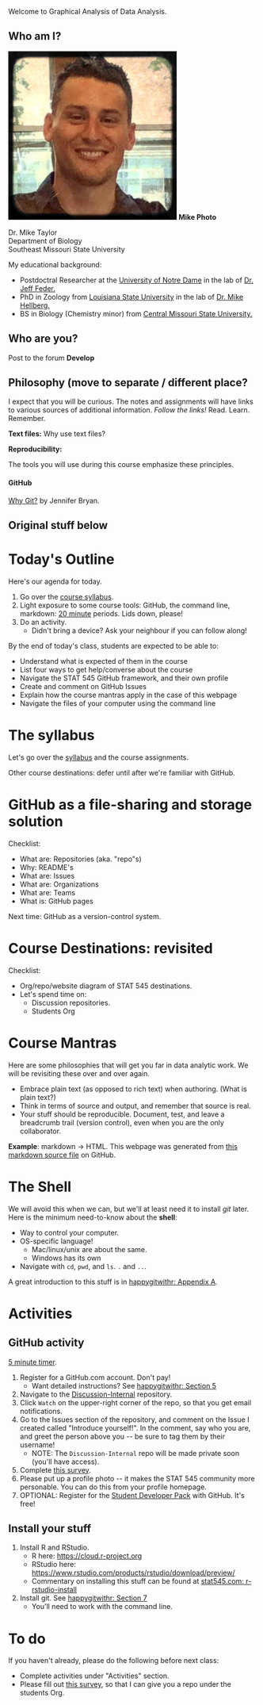 Welcome to Graphical Analysis of Data Analysis.

## Who am I?

![](cm001_files/vincenzo.jpg)
**Mike Photo**

Dr. Mike Taylor   
Department of Biology   
Southeast Missouri State University

My educational background:

- Postdoctral Researcher at the [University of Notre Dame](https://science.nd.edu/departments/biological-sciences/) in the lab of [Dr. Jeff Feder.](https://federlab.nd.edu)
- PhD in Zoology from [Louisiana State University](https://www.lsu.edu/science/biosci/) in the lab of [Dr. Mike Hellberg.](https://sites01.lsu.edu/faculty/mhellbe/)
- BS in Biology (Chemistry minor) from [Central Missouri State University.](https://www.ucmo.edu/index.php)

## Who are you?

Post to the forum **Develop**

## Philosophy (move to separate / different place?

I expect that you will be curious. The notes and assignments will have links to various sources of additional information. *Follow the links!* Read. Learn. Remember.

**Text files:** Why use text files?

**Reproducibility:**

The tools you will use during this course emphasize these principles.

#### GitHub

[Why Git?](https://peerj.com/preprints/3159/) by Jennifer Bryan.



## Original stuff below 

# Today's Outline

Here's our agenda for today. 

1. Go over the [course syllabus](http://stat545.com/Classroom).
2. Light exposure to some course tools: GitHub, the command line, markdown: [20 minute](https://www.youtube.com/watch?v=kxGWsHYITAw) periods. Lids down, please!
3. Do an activity.
    - Didn't bring a device? Ask your neighbour if you can follow along!

By the end of today's class, students are expected to be able to:

- Understand what is expected of them in the course
- List four ways to get help/converse about the course
- Navigate the STAT 545 GitHub framework, and their own profile
- Create and comment on GitHub Issues
- Explain how the course mantras apply in the case of this webpage
- Navigate the files of your computer using the command line

# The syllabus

Let's go over the [syllabus](http://stat545.com/Classroom) and the course assignments. 

Other course destinations: defer until after we're familiar with GitHub.

# GitHub as a file-sharing and storage solution

Checklist:

- What are: Repositories (aka. "repo"s)
- Why: README's
- What are: Issues
- What are: Organizations
- What are: Teams
- What is: GitHub pages

Next time: GitHub as a version-control system. 

# Course Destinations: revisited

Checklist:

- Org/repo/website diagram of STAT 545 destinations.
- Let's spend time on:
    - Discussion repositories. 
    - Students Org

# Course Mantras

Here are some philosophies that will get you far in data analytic work. We will be revisiting these over and over again. 

- Embrace plain text (as opposed to rich text) when authoring. (What is plain text?)
- Think in terms of source and output, and remember that source is real. 
- Your stuff should be reproducible. Document, test, and leave a breadcrumb trail (version control), even when you are the only collaborator. 

__Example__: markdown -> HTML. This webpage was generated from [this markdown source file](https://raw.githubusercontent.com/STAT545-UBC/Classroom/master/notes/cm001.Rmd) on GitHub.

# The Shell

We will avoid this when we can, but we'll at least need it to install _git_ later. Here is the minimum need-to-know about the __shell__:

- Way to control your computer.
- OS-specific language!
    - Mac/linux/unix are about the same.
    - Windows has its own
- Navigate with `cd`, `pwd`, and `ls`. `.` and `..`.

A great introduction to this stuff is in [happygitwithr: Appendix A](http://happygitwithr.com/shell.html).

# Activities

## GitHub activity

[5 minute timer](https://www.youtube.com/watch?v=MxQWLbdGLfE).

1. Register for a GitHub.com account. Don't pay!
    - Want detailed instructions? See  [happygitwithr: Section 5](http://happygitwithr.com/github-acct.html)
2. Navigate to the [Discussion-Internal](https://github.com/STAT545-UBC/Discussion-Internal) repository.
3. Click `Watch` on the upper-right corner of the repo, so that you get email notifications. 
4. Go to the Issues section of the repository, and comment on the Issue I created called "Introduce yourself!". In the comment, say who you are, and greet the person above you -- be sure to tag them by their username!
    - NOTE: The `Discussion-Internal` repo will be made private soon (you'll have access).
5. Complete [this survey](https://goo.gl/forms/UPvRA6a9WRod8JPb2).
6. Please put up a profile photo -- it makes the STAT 545 community more personable. You can do this from your profile homepage. 
7. OPTIONAL: Register for the [Student Developer Pack](https://education.github.com/pack) with GitHub. It's free!

## Install your stuff

1. Install R and RStudio.
    - R here: <https://cloud.r-project.org>
    - RStudio here: <https://www.rstudio.com/products/rstudio/download/preview/>
    - Commentary on installing this stuff can be found at [stat545.com: r-rstudio-install](http://stat545.com/block000_r-rstudio-install.html)
2. Install git. See [happygitwithr: Section 7](http://happygitwithr.com/install-git.html)
    - You'll need to work with the command line. 

# To do

If you haven't already, please do the following before next class:

- Complete activities under "Activities" section.
- Please fill out [this survey](https://goo.gl/forms/UPvRA6a9WRod8JPb2), so that I can give you a repo under the students Org.





